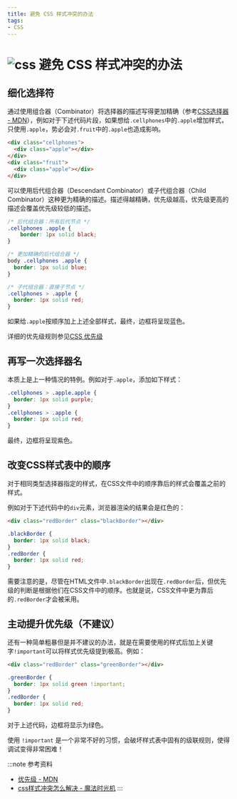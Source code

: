 ```yaml
---
title: 避免 CSS 样式冲突的办法
tags:
- CSS
---
```


# ![css](https://zhuye-1308301598.file.myqcloud.com/icons/css.png) 避免 CSS 样式冲突的办法

## 细化选择符

通过使用组合器（Combinator）将选择器的描述写得更加精确（参考[CSS选择器 - MDN](https://developer.mozilla.org/zh-CN/docs/Web/CSS/CSS_Selectors)），例如对于下述代码片段，如果想给`.cellphones`中的`.apple`增加样式，只使用`.apple`，势必会对`.fruit`中的`.apple`也造成影响。

```html
<div class="cellphones">
  <div class="apple"></div>
</div>
<div class="fruit">
  <div class="apple"></div>
</div>
```

可以使用后代组合器（Descendant Combinator）或子代组合器（Child Combinator）这种更为精确的描述。描述得越精确，优先级越高，优先级更高的描述会覆盖优先级较低的描述。

```css
/* 后代组合器：所有后代节点 */
.cellphones .apple {
	border: 1px solid black;
}

/* 更加精确的后代组合器 */
body .cellphones .apple {
  border: 1px solid blue;
}

/* 子代组合器：直接子节点 */
.cellphones > .apple {
  border: 1px solid red;
}
```

如果给`.apple`按顺序加上上述全部样式，最终，边框将呈现蓝色。

详细的优先级规则参见[CSS 优先级](https://developer.mozilla.org/zh-CN/docs/Web/CSS/Specificity)

## 再写一次选择器名

本质上是上一种情况的特例。例如对于`.apple`，添加如下样式：

```css
.cellphones > .apple.apple {
  border: 1px solid purple;
}
.cellphones > .apple {
  border: 1px solid red;
}
```

最终，边框将呈现紫色。

## 改变CSS样式表中的顺序

对于相同类型选择器指定的样式，在CSS文件中的顺序靠后的样式会覆盖之前的样式。

例如对于下述代码中的`div`元素，浏览器渲染的结果会是红色的：

```html
<div class="redBorder" class="blackBorder"></div>
```

```css
.blackBorder {
  border: 1px solid black;
}
.redBorder {
  border: 1px solid red;
}
```

需要注意的是，尽管在HTML文件中`.blackBorder`出现在`.redBorder`后，但优先级的判断是根据他们在CSS文件中的顺序。也就是说，CSS文件中更为靠后的`.redBorder`才会被采用。

## 主动提升优先级（不建议）

还有一种简单粗暴但是并不建议的办法，就是在需要使用的样式后加上关键字`!important`可以将样式优先级提到极高。例如：

```html
<div class="redBorder" class="greenBorder"></div>
```

```css
.greenBorder {
  border: 1px solid green !important;
}
.redBorder {
  border: 1px solid red;
}
```

对于上述代码，边框将显示为绿色。

使用 `!important` 是一个非常不好的习惯，会破坏样式表中固有的级联规则，使得调试变得非常困难！



:::note 参考资料
- [优先级 - MDN](https://developer.mozilla.org/zh-CN/docs/Web/CSS/Specificity)
- [css样式冲突怎么解决 - 魔法时光机](http://www.517php.com/html/1.html)
:::
